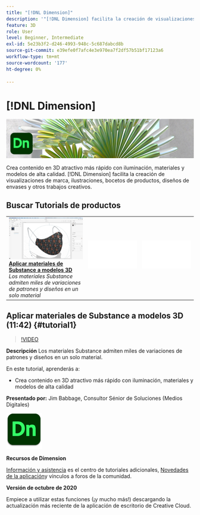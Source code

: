 ```yaml
---
title: "[!DNL Dimension]"
description: '"[!DNL Dimension] facilita la creación de visualizaciones de marca, ilustraciones, bocetos de productos, diseños de envases y otros trabajos creativos".'
feature: 3D
role: User
level: Beginner, Intermediate
exl-id: 5e23b3f2-d246-4993-948c-5c687dabcd8b
source-git-commit: e39efe0f7afc4e3e970ea7f2df57b51bf17123a6
workflow-type: tm+mt
source-wordcount: '177'
ht-degree: 0%

---
```


# [!DNL Dimension]

![Tutorial de imagen de héroe](../assets/Dimenio.jpg)

Crea contenido en 3D atractivo más rápido con iluminación, materiales y modelos de alta calidad. [!DNL Dimension] facilita la creación de visualizaciones de marca, ilustraciones, bocetos de productos, diseños de envases y otros trabajos creativos.

## Buscar Tutorials de productos

<table style="table-layout:fixed">
<tr>
 <td>
   <a href="dimension.md#tutorial1">
      <img alt="Aplicar materiales de Substance a modelos 3D" src="../assets/dimension_substanceAndGraphics_babbage_thumbnail.jpg" />
   </a>
    <div>
   <a href="dimension.md#tutorial1"><strong>Aplicar materiales de Substance a modelos 3D</strong></a>
    </div>
    <em>Los materiales Substance admiten miles de variaciones de patrones y diseños en un solo material</em>
    <br>
  </td>
  <td>
    <img alt="Separador" src="../assets/Whitespacer.png" />
    <div>
    <br>
  </td>
  <td>
    <img alt="Separador" src="../assets/Whitespacer.png" />
    <div>
    <br>
  </td>
</tr>
</table>

## Aplicar materiales de Substance a modelos 3D (11:42) {#tutorial1}

>[!VIDEO](https://video.tv.adobe.com/v/326944?hidetitle=true)

**Descripción**
Los materiales Substance admiten miles de variaciones de patrones y diseños en un solo material.

En este tutorial, aprenderás a:
* Crea contenido en 3D atractivo más rápido con iluminación, materiales y modelos de alta calidad

**Presentado por:**
Jim Babbage, Consultor Sénior de Soluciones (Medios Digitales)

![Logotipo de Dimension](../assets/dn_appicon_96.png)

**Recursos de Dimension**

[Información y asistencia](https://helpx.adobe.com/support/dimension.html) es el centro de tutoriales adicionales, [Novedades de la aplicación](https://helpx.adobe.com/dimension/user-guide.html/dimension/using/whats-new.ug.html)y vínculos a foros de la comunidad.

**Versión de octubre de 2020**

Empiece a utilizar estas funciones (¡y mucho más!) descargando la actualización más reciente de la aplicación de escritorio de Creative Cloud.

